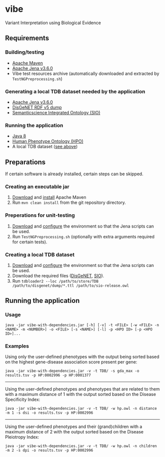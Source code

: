 # vibe
Variant Interpretation using Biological Evidence

## Requirements
### Building/testing

* [Apache Maven][maven_download]
* [Apache Jena v3.6.0][jena_download]
* Vibe test resources archive (automatically downloaded and extracted by `TestNGPreprocessing.sh`)

### Generating a local TDB dataset needed by the application

* [Apache Jena v3.6.0][jena_download]
* [DisGeNET RDF v5 dump][disgenet_rdf_v5_dump]
* [Semanticscience Integrated Ontology (SIO)][sio_owl]

### Running the application

* [Java 8][java_download]
* [Human Phenotype Ontology (HPO)][hpo_owl]
* A local TDB dataset ([see above](#for-running-the-application))

## Preparations
If certain software is already installed, certain steps can be skipped.

### Creating an executable jar

1. [Download][maven_download] and [install][maven_install] Apache Maven
2. Run `mvn clean install` from the git repository directory.

### Preperations for unit-testing

1. [Download][jena_download] and [configure][jena_configure] the environment so that the Jena scripts can be used.
2. Run `TestNGPreprocessing.sh` (optionally with extra arguments required for certain tests).


### Creating a local TDB dataset

1. [Download][jena_download] and [configure][jena_configure] the environment so that the Jena scripts can be used.
2. Download the required files ([DisGeNET][disgenet_rdf_v5_dump], [SIO][sio_owl]).
3. Run `tdbloader2 --loc /path/to/store/TDB /path/to/disgenet/dump/*.ttl /path/to/sio-release.owl`

## Running the application
### Usage

`java -jar vibe-with-dependencies.jar [-h] [-v] -t <FILE> [-w <FILE> -n <NAME> -m <NUMBER>] -o <FILE> [-s <NAME>] [-l] -p <HPO ID> [-p <HPO ID>]...`

### Examples
Using only the user-defined phenotypes with the output being sorted based on the highest gene-disease association score
present per gene:

`java -jar vibe-with-dependencies.jar -v -t TDB/ -s gda_max -o results.tsv -p HP:0002996 -p HP:0001377`

---

Using the user-defined phenotypes and phenotypes that are related to them with a maximum distance of 1 with the output
 sorted based on the Disease Specificity Index:

`java -jar vibe-with-dependencies.jar -v -t TDB/ -w hp.owl -n distance -m 1 -s dsi -o results.tsv -p HP:0002996`

---

Using the user-defined phenotypes and their (grand)children with a maximum distance of 2 with the output sorted based on
the Disease Pleiotropy Index:

`java -jar vibe-with-dependencies.jar -v -t TDB/ -w hp.owl -n children -m 2 -s dpi -o results.tsv -p HP:0002996`


[java_download]:https://www.java.com/download
[maven_download]:https://maven.apache.org/download.cgi
[maven_install]:https://maven.apache.org/install.html
[jena_download]:https://jena.apache.org/download/index.cgi
[jena_configure]:https://jena.apache.org/documentation/tdb/commands.html#scripts
[disgenet_rdf_v5_dump]:http://rdf.disgenet.org/download/v5.0.0/disgenetv5.0-rdf-v5.0.0-dump.tar.gz
[sio_owl]:http://semanticscience.org/ontology/sio.owl
[hpo_owl]:http://purl.obolibrary.org/obo/hp.owl
